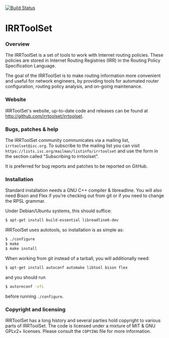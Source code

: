 [![Build Status](https://travis-ci.org/irrtoolset/irrtoolset.svg)](https://travis-ci.org/irrtoolset/irrtoolset)

# IRRToolSet

### Overview

 The IRRToolSet is a set of tools to work with Internet routing policies. These
policies are stored in Internet Routing Registries (IRR) in the Routing Policy
Specification Language.

The goal of the IRRToolSet is to make routing information more convenient and
useful for network engineers, by providing tools for automated router
configuration, routing policy analysis, and on-going maintenance.

### Website

IRRToolSet's website, up-to-date code and releases can be found at
http://github.com/irrtoolset/irrtoolset.

### Bugs, patches & help

The IRRToolSet community communicates via a mailing list, `irrtoolset@isc.org`.
To subscribe to the mailing list you can visit
`https://lists.isc.org/mailman/listinfo/irrtoolset` and use the form in the
section called "Subscribing to irrtoolset".

It is preferred for bug reports and patches to be reported on GitHub.

### Installation

Standard installation needs a GNU C++ compiler & libreadline. You will also
need Bison and Flex if you're checking out from git or if you need to change
the RPSL grammar.

Under Debian/Ubuntu systems, this should suffice:
```sh
$ apt-get install build-essential libreadline6-dev
```

IRRToolSet uses autotools, so installation is as simple as:

```sh
$ ./configure
$ make
$ make install
```

When working from git instead of a tarball, you will additionally need:
```sh
$ apt-get install autoconf automake libtool bison flex
```
and you should run
```sh
$ autoreconf -vfi
```
before running  `./configure`.

### Copyright and licensing

IRRToolSet has a long history and several parties hold copyright to various
parts of IRRToolSet. The code is licensed under a mixture of MIT & GNU GPLv2+
licenses. Please consult the `COPYING` file for more information.
